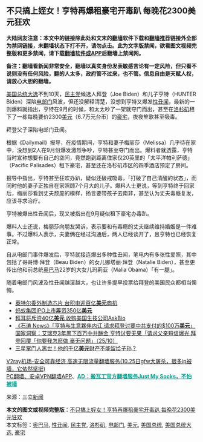 <h2>不只搞上姪女！亨特再爆租豪宅开毒趴 每晚花2300美元狂欢</h2> <p class="notice"><b>大陆网友注意：本文中的链接除此处和文末的<a href="https://github.com/bannedbook/fanqiang" >翻墙</a>软件下载和<a href="https://github.com/killgcd/justmysocks/blob/master/README.md">翻墙推荐</a>链接外全部为禁网链接，未翻墙状态下打不开，请勿点击。此为文字版禁闻，欲看图文视频完整版和更多禁闻，请下载<a href="https://github.com/bannedbook/fanqiang">翻墙软件或APP</a>后翻墙上禁闻网。</p><p>备注：翻墙看新闻非常安全，翻墙以真实身份发表敏感言论有一定风险，但只看不说则没有任何风险，翻的人太多，政府管不过来，也不管。信息自由是天赋人权，请放心大胆的翻墙。</b></p>  <div class="entry"> <p><a href="https://www.bannedbook.org/bnews/tag/%e7%be%8e%e5%9b%bd%e6%80%bb%e7%bb%9f%e5%a4%a7%e9%80%89/" class="st_tag internal_tag" rel="tag" title="标签 美国总统大选 下的日志">美国总统大选</a>不到10天，<a href="https://www.bannedbook.org/bnews/tag/%e6%b0%91%e4%b8%bb%e5%85%9a/" class="st_tag internal_tag" rel="tag" title="标签 民主党 下的日志">民主党</a>候选人拜登（Joe Biden）和儿子亨特（HUNTER Biden）深陷<a href="https://www.bannedbook.org/bnews/tag/%e7%94%b5%e9%82%ae%e9%97%a8/" class="st_tag internal_tag" rel="tag" title="标签 电邮门 下的日志">电邮门</a>风波，但还没解释清楚，没想到亨特又爆发<a href="https://www.bannedbook.org/bnews/tag/%E6%80%A7%E4%B8%91%E9%97%BB/" class="st_tag internal_tag" rel="tag" title="标签 性丑闻 下的日志">性丑闻</a>，最新的一则爆料就指出，亨特在9月的时候，和太太吵了一架就夺门而出，甚至在<a href="https://www.bannedbook.org/bnews/tag/%e6%b4%9b%e6%9d%89%e7%9f%b6/" class="st_tag internal_tag" rel="tag" title="标签 洛杉矶 下的日志">洛杉矶</a>租下了一栋每晚要价2300<a href="https://www.bannedbook.org/bnews/tag/%e7%be%8e%e5%85%83/" class="st_tag internal_tag" rel="tag" title="标签 美元 下的日志">美元</a>（6.7万元台币）的<a href="https://www.bannedbook.org/bnews/tag/%e8%b1%aa%e5%ae%85/" class="st_tag internal_tag" rel="tag" title="标签 豪宅 下的日志">豪宅</a>，夜夜笙歌甚至吸毒。</p> <p></p> <p>拜登父子深陷电邮门丑闻。</p>  <p>根据《Dailymail》报导，在疫情期间，亨特和妻子梅丽莎（Melissa）几乎待在家中，没想到2人在9月份爆发激烈争吵，亨特甚至夺门而出。爆料者就透露，亨特当时宣称想要有自己的空间，竟然跑到距离住家仅20英里的「太平洋帕利萨德」（Pacific Palisades）租下豪宅，甚至还在洛杉矶市区的四季酒店预定了房间。</p> <p>报导中指出，亨特甚至狂欢办趴，疑似还破戒吸毒，「打破了自己清醒的状态」，而同时他的妻子正独自在家照顾7个月大的儿子。爆料人士更说，等到亨特终于回家后，梅丽莎看到丈夫颓废的模样，扬言要带孩子去南非，甚至认为丈夫毒瘾复发，应该寻求治疗。</p> <p></p>  <p>亨特被爆出性丑闻后，现又被指出在9月疑似租下豪宅办毒趴。</p> <p>爆料人士还说，梅丽莎向朋友哭诉，表示要和有毒瘾的丈夫继续维持婚姻是一件难事。不过爆料人表示，夫妻俩在经过沟通后，两人已经谈开了，且亨特也已经恢复正常。</p> <p>自从电邮门事件爆发后，亨特就接连爆出多种性丑闻，笔电内有多张性爱照，其中包括了哥哥博‧拜登（Beau Biden）的女儿娜塔丽‧拜登（Natalie Biden），甚至更传出他和前总统<a href="https://www.bannedbook.org/bnews/tag/%e5%a5%a5%e5%b7%b4%e9%a9%ac/" class="st_tag internal_tag" rel="tag" title="标签 奥巴马 下的日志">奥巴马</a>22岁的大女儿玛莉亚（Malia Obama）「有一腿」。</p>  <p>随着电邮门风波及性丑闻越滚越大，也让许多提早投票给拜登的美国民众都相当懊悔。</p> <ul class='op-related-articles' title='相关阅读'> <li><a href='https://www.bannedbook.org/bnews/bannedvideo/20201027/1421029.html' target='_blank'>英特尔委外制造芯片 台积电迎百亿<b>美元</b>商机</a></li> <li><a href='https://www.bannedbook.org/bnews/headline/20201027/1420799.html' target='_blank'>蚂蚁集团IPO上市筹资350亿<b>美元</b></a></li> <li><a href='https://www.bannedbook.org/bnews/cnnews/20201027/1420755.html' target='_blank'>拜耳将斥资40亿<b>美元</b> 收购美国生技公司AskBio</a></li> <li><a href='https://www.bannedbook.org/bnews/bannedvideo/20201026/1420219.html' target='_blank'>《石涛 News》「亨特与生意夥伴内讧 请求拜登讨要中共支付的$100万<b>美元</b>」国家洞察：艾瑞克3年黑下百万中共酬金 亨特讨要无果「请求父亲短信爆光 拜登回覆「你要我怎麽做 毫无问题」（25/10）</a></li> <li><a href='https://www.bannedbook.org/bnews/yule/20201026/1420205.html' target='_blank'>三星掌门人离世！他的千亿<b>美元</b>财产不能留给子孙？</a></li> </ul> <p class="texttj"> <a href="https://www.bannedbook.org/forum23/topic22702.html" target="_blank">V2ray机场-安全可靠经济 高速无限流量翻墙服务(10.25日gfw大屠杀，很多ip被墙，它依然坚挺)</a><br/> <a href="https://github.com/bannedbook/fanqiang/wiki/%E7%A6%81%E9%97%BB%E7%BD%91%E5%AE%89%E5%8D%93%E7%BF%BB%E5%A2%99%E6%96%B0%E9%97%BBAPP" target="_blank">PC翻墙、安卓VPN翻墙APP</a>、<span onclick="window.open('https://github.com/killgcd/justmysocks/blob/master/README.md')" style="font-weight:bold;color:#00A191;cursor:pointer;text-decoration:underline;outline:none">AD：搬瓦工官方翻墙服务Just My Socks，不怕被墙</span></p><p> 来源：三立<span class='wp_keywordlink_affiliate'><a href="https://www.bannedbook.org/" title="新闻">新闻</a></span> </p><a name='sharetosocial'></a>       <div><b>本文的图文或视频完整版</b>：<a href='https://www.bannedbook.org/bnews/cnnews/20201028/1421342.html'>不只搞上姪女！亨特再爆租豪宅开毒趴 每晚花2300美元狂欢</a></div>  </div><!--END ENTRY--> <div class="postfooter"> <div>本文标签：<a href="https://www.bannedbook.org/bnews/tag/%e5%a5%a5%e5%b7%b4%e9%a9%ac/" rel="tag">奥巴马</a>, <a href="https://www.bannedbook.org/bnews/tag/%E6%80%A7%E4%B8%91%E9%97%BB/" rel="tag">性丑闻</a>, <a href="https://www.bannedbook.org/bnews/tag/%e6%b0%91%e4%b8%bb%e5%85%9a/" rel="tag">民主党</a>, <a href="https://www.bannedbook.org/bnews/tag/%e6%b4%9b%e6%9d%89%e7%9f%b6/" rel="tag">洛杉矶</a>, <a href="https://www.bannedbook.org/bnews/tag/%e7%94%b5%e9%82%ae%e9%97%a8/" rel="tag">电邮门</a>, <a href="https://www.bannedbook.org/bnews/tag/%e7%be%8e%e5%85%83/" rel="tag">美元</a>, <a href="https://www.bannedbook.org/bnews/tag/%e7%be%8e%e5%9b%bd%e6%80%bb%e7%bb%9f/" rel="tag">美国总统</a>, <a href="https://www.bannedbook.org/bnews/tag/%e7%be%8e%e5%9b%bd%e6%80%bb%e7%bb%9f%e5%a4%a7%e9%80%89/" rel="tag">美国总统大选</a>, <a href="https://www.bannedbook.org/bnews/tag/%e8%b1%aa%e5%ae%85/" rel="tag">豪宅</a></div>  </div><!--END POSTFOOTER--> 